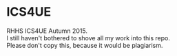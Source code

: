 # ICS4UE
RHHS ICS4UE Autumn 2015.<br> I still haven't bothered to shove all my work into this repo.<br>Please don't copy this, because it would be plagiarism.
